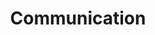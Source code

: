 ---
# This topic lives at
# https://digital.gov/topics/communication

slug: "communication"

# Topic Title
title: "Communication"

# description — keep it short and clear
summary: ""


# Weight
weight: 1

# For more information on managing topics,
# see https://github.com/GSA/digitalgov.gov/wiki
---